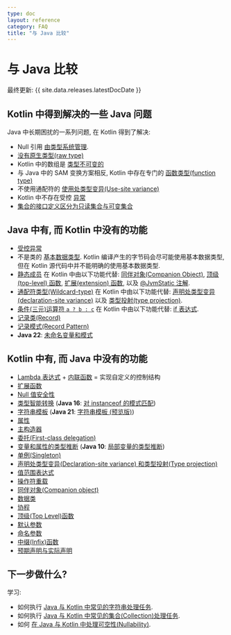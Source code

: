```yaml
---
type: doc
layout: reference
category: FAQ
title: "与 Java 比较"
---
```


# 与 Java 比较

最终更新: {{ site.data.releases.latestDocDate }}

## Kotlin 中得到解决的一些 Java 问题

Java 中长期困扰的一系列问题, 在 Kotlin 得到了解决:

* Null 引用 [由类型系统管理](../null-safety.html).
* [没有原生类型(raw type)](java-interop.html#java-generics-in-kotlin)
* Kotlin 中的数组是 [类型不可变的](../arrays.html#)
* 与 Java 中的 SAM 变换方案相反, Kotlin 中存在专门的 [函数类型(function type)](../lambdas.html#function-types)
* 不使用通配符的 [使用处类型变异(Use-site variance)](../generics.html#use-site-variance-type-projections)
* Kotlin 中不存在受控 [异常](../exceptions.html)
* [集合的接口定义区分为只读集合与可变集合](../collections-overview.html)

## Java 中有, 而 Kotlin 中没有的功能

* [受控异常](../exceptions.html)
* 不是类的 [基本数据类型](../basic-types.html).
  Kotlin 编译产生的字节码会尽可能使用基本数据类型, 但在 Kotlin 源代码中并不能明确的使用基本数据类型.
* [静态成员](../classes.html)
  在 Kotlin 中由以下功能代替:
  [同伴对象(Companion Object)](../object-declarations.html#companion-objects),
  [顶级(top-level) 函数](../functions.html),
  [扩展(extension) 函数](../extensions.html#extension-functions),
  以及 [@JvmStatic 注解](java-to-kotlin-interop.html#static-methods).
* [通配符类型(Wildcard-type)](../generics.html)
  在 Kotlin 中由以下功能代替:
  [声明处类型变异(declaration-site variance)](../generics.html#declaration-site-variance)
  以及 [类型投射(type projection)](../generics.html#type-projections).
* [条件(三元)运算符 `a ? b : c`](../control-flow.html#if-expression)
  在 Kotlin 中由以下功能代替: [if 表达式](../control-flow.html#if-expression).
* [记录类(Record)](https://openjdk.org/jeps/395)
* [记录模式(Record Pattern)](https://openjdk.org/jeps/440)
* **Java 22**: [未命名变量和模式](https://openjdk.org/jeps/456)


## Kotlin 中有, 而 Java 中没有的功能

* [Lambda 表达式](../lambdas.html) + [内联函数](../inline-functions.html) = 实现自定义的控制结构
* [扩展函数](../extensions.html)
* [Null 值安全性](../null-safety.html)
* [类型智能转换](../typecasts.html) (**Java 16**: [对 instanceof 的模式匹配](https://openjdk.org/jeps/394))
* [字符串模板](../strings.html) (**Java 21**: [字符串模板 (预览版)](https://openjdk.org/jeps/430))
* [属性](../properties.html)
* [主构造器](../classes.html)
* [委托(First-class delegation)](../delegation.html)
* [变量和属性的类型推断](../basic-types.html) (**Java 10**: [局部变量的类型推断](https://openjdk.org/jeps/286))
* [单例(Singleton)](../object-declarations.html)
* [声明处类型变异(Declaration-site variance) 和类型投射(Type projection)](../generics.html)
* [值范围表达式](../ranges.html)
* [操作符重载](../operator-overloading.html)
* [同伴对象(Companion object)](../classes.html#companion-objects)
* [数据类](../data-classes.html)
* [协程](../coroutines-overview.html)
* [顶级(Top Level)函数](../functions.html)
* [默认参数](../functions.html#default-arguments)
* [命名参数](../functions.html#named-arguments)
* [中缀(Infix)函数](../functions.html#infix-notation)
* [预期声明与实际声明](../multiplatform/multiplatform-expect-actual.html)


## 下一步做什么?

学习:
* 如何执行 [Java 与 Kotlin 中常见的字符串处理任务](java-to-kotlin-idioms-strings.html).
* 如何执行 [Java 与 Kotlin 中常见的集合(Collection)处理任务](java-to-kotlin-collections-guide.html).
* 如何 [在 Java 与 Kotlin 中处理可空性(Nullability)](java-to-kotlin-nullability-guide.html).
